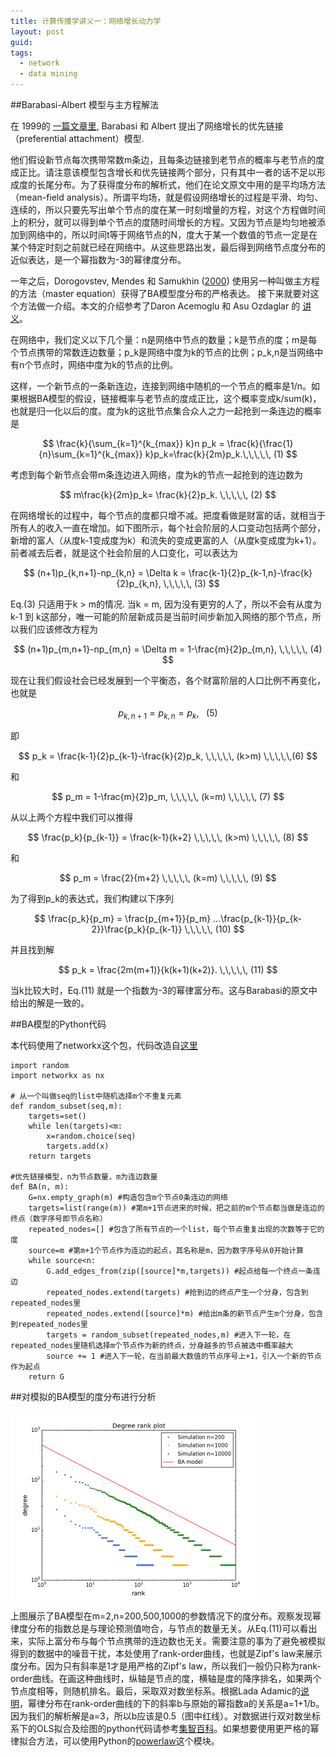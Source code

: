 ```yaml
---
title: 计算传播学讲义一：网络增长动力学
layout: post
guid: 
tags:
  - network
  - data mining
---
```


##Barabasi-Albert 模型与主方程解法

在 1999的 [一篇文章里](http://www.barabasilab.com/pubs/CCNR-ALB_Publications/199910-15_Science-Emergence/199910-15_Science-Emergence.pdf), Barabasi 和 Albert 提出了网络增长的优先链接（preferential attachment）模型. 

他们假设新节点每次携带常数m条边，且每条边链接到老节点的概率与老节点的度成正比。请注意该模型包含增长和优先链接两个部分，只有其中一者的话不足以形成度的长尾分布。为了获得度分布的解析式，他们在论文原文中用的是平均场方法（mean-field analysis）。所谓平均场，就是假设网络增长的过程是平滑、均匀、连续的，所以只要先写出单个节点的度在某一时刻增量的方程，对这个方程做时间上的积分，就可以得到单个节点的度随时间增长的方程。又因为节点是均匀地被添加到网络中的，所以时间t等于网络节点的N，度大于某一个数值的节点一定是在某个特定时刻之前就已经在网络中。从这些思路出发，最后得到网络节点度分布的近似表达，是一个幂指数为-3的幂律度分布。

一年之后，Dorogovstev, Mendes 和 Samukhin ([2000](http://arxiv.org/abs/cond-mat/0004434)) 使用另一种叫做主方程的方法（master equation）获得了BA模型度分布的严格表达。 接下来就要对这个方法做一介绍。本文的介绍参考了Daron Acemoglu 和 Asu Ozdaglar 的 [讲义](http://economics.mit.edu/files/4624)。

在网络中，我们定义以下几个量：n是网络中节点的数量；k是节点的度；m是每个节点携带的常数连边数量；p_k是网络中度为k的节点的比例；p_k,n是当网络中有n个节点时，网络中度为k的节点的比例。

这样，一个新节点的一条新连边，连接到网络中随机的一个节点的概率是1/n。如果根据BA模型的假设，链接概率与老节点的度成正比，这个概率变成k/sum(k)，也就是归一化以后的度。度为k的这批节点集合众人之力一起抢到一条连边的概率是

$$
\frac{k}{\sum_{k=1}^{k_{max}} k}n p_k = \frac{k}{\frac{1}{n}\sum_{k=1}^{k_{max}} k}p_k=\frac{k}{2m}p_k.\,\,\,\,\,   (1)
$$

考虑到每个新节点会带m条连边进入网络，度为k的节点一起抢到的连边数为

$$
m\frac{k}{2m}p_k= \frac{k}{2}p_k. \,\,\,\,\,   (2)
$$

在网络增长的过程中，每个节点的度都只增不减。把度看做是财富的话，就相当于所有人的收入一直在增加。如下图所示，每个社会阶层的人口变动包括两个部分，新增的富人（从度k-1变成度为k）和流失的变成更富的人（从度k变成度为k+1）。前者减去后者，就是这个社会阶层的人口变化，可以表达为

$$
(n+1)p_{k,n+1}-np_{k,n} = \Delta k = \frac{k-1}{2}p_{k-1,n}-\frac{k}{2}p_{k,n}, \,\,\,\,\,   (3)
$$

Eq.(3) 只适用于k > m的情况. 当k = m, 因为没有更穷的人了，所以不会有从度为 k-1 到 k这部分，唯一可能的阶层新成员是当前时间步新加入网络的那个节点，所以我们应该修改方程为

$$
(n+1)p_{m,n+1}-np_{m,n} = \Delta m =  1-\frac{m}{2}p_{m,n}, \,\,\,\,\,   (4)
$$


现在让我们假设社会已经发展到一个平衡态，各个财富阶层的人口比例不再变化，也就是

$$
p_{k,n+1} = p_{k,n} = p_k, \,\,\,\,\,   (5)
$$

即

$$
p_k = \frac{k-1}{2}p_{k-1}-\frac{k}{2}p_k, \,\,\,\,\, (k>m)  \,\,\,\,\,(6)
$$

和

$$
p_m = 1-\frac{m}{2}p_m, \,\,\,\,\, (k=m) \,\,\,\,\,   (7)
$$

从以上两个方程中我们可以推得

$$
\frac{p_k}{p_{k-1}} = \frac{k-1}{k+2} \,\,\,\,\, (k>m) \,\,\,\,\,   (8)
$$

和

$$
p_m = \frac{2}{m+2} \,\,\,\,\, (k=m)  \,\,\,\,\,  (9)
$$

为了得到p_k的表达式，我们构建以下序列 

$$
\frac{p_k}{p_m} = \frac{p_{m+1}}{p_m} ...\frac{p_{k-1}}{p_{k-2}}\frac{p_k}{p_{k-1}}  \,\,\,\,\,   (10)
$$

并且找到解

$$
p_k = \frac{2m(m+1)}{k(k+1)(k+2)}.  \,\,\,\,\,   (11)
$$

当k比较大时，Eq.(11) 就是一个指数为-3的幂律富分布。这与Barabasi的原文中给出的解是一致的。


##BA模型的Python代码

本代码使用了networkx这个包，代码改造自[这里](http://networkx.lanl.gov/_modules/networkx/generators/random_graphs.html#barabasi_albert_graph)

    import random
    import networkx as nx
	
    # 从一个叫做seq的list中随机选择m个不重复元素
    def random_subset(seq,m):
        targets=set()
        while len(targets)<m:
            x=random.choice(seq)
            targets.add(x)
        return targets
		
    #优先链接模型，n为节点数量，m为连边数量
    def BA(n, m):
        G=nx.empty_graph(m) #构造包含m个节点0条连边的网络
        targets=list(range(m)) #第m+1节点进来的时候，把之前的m个节点都当做是连边的终点（数字序号即节点名称）
        repeated_nodes=[] #包含了所有节点的一个list，每个节点重复出现的次数等于它的度
        source=m #第m+1个节点作为连边的起点，其名称是m，因为数字序号从0开始计算
        while source<n: 
            G.add_edges_from(zip([source]*m,targets)) #起点给每一个终点一条连边
            repeated_nodes.extend(targets) #抢到边的终点产生一个分身，包含到repeated_nodes里
            repeated_nodes.extend([source]*m) #给出m条的新节点产生m个分身，包含到repeated_nodes里
            targets = random_subset(repeated_nodes,m) #进入下一轮，在repeated_nodes里随机选择m个节点作为新的终点，分身越多的节点被选中概率越大
            source += 1 #进入下一轮，在当前最大数值的节点序号上+1，引入一个新的节点作为起点
        return G

##对模拟的BA模型的度分布进行分析

<img src="/media/files/2014-06-27-cc1/BA.png" height="300px" width="400px" />

上图展示了BA模型在m=2,n=200,500,1000的参数情况下的度分布。观察发现幂律度分布的指数总是与理论预测值吻合，与节点的数量无关。从Eq.(11)可以看出来，实际上富分布与每个节点携带的连边数也无关。需要注意的事为了避免被模拟得到的数据中的噪音干扰，本处使用了rank-order曲线，也就是Zipf's law来展示度分布。因为只有斜率是1才是用严格的Zipf's law，所以我们一般仍只称为rank-order曲线。在画这种曲线时，纵轴是节点的度，横轴是度的降序排名，如果两个节点度相等，则随机排名。最后，采取双对数坐标系。根据Lada Adamic的[说明](http://www.hpl.hp.com/research/idl/papers/ranking/ranking.html)，幂律分布在rank-order曲线的下的斜率b与原始的幂指数a的关系是a=1+1/b。因为我们的解析解是a=3，所以b应该是0.5（图中红线）。对数据进行双对数坐标系下的OLS拟合及绘图的python代码请参考[集智百科](http://wiki.swarma.net/index.php/Python)。如果想要使用更严格的幂律拟合方法，可以使用Python的[powerlaw](https://pypi.python.org/pypi/powerlaw)这个模块。